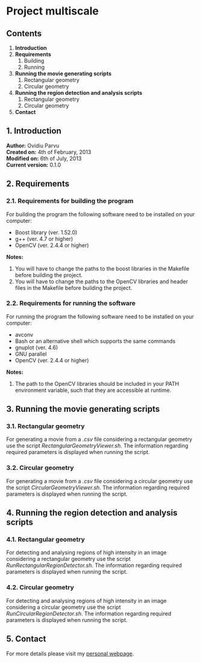 Project multiscale
==========

## Contents

1. **Introduction**
2. **Requirements**
    1. Building
    2. Running
3. **Running the movie generating scripts** 
    1. Rectangular geometry
    2. Circular geometry
4. **Running the region detection and analysis scripts**
    1. Rectangular geometry
    2. Circular geometry
5. **Contact**

## 1. Introduction

**Author:** Ovidiu Parvu                                                        
**Created on:** 4th of February, 2013                                           
**Modified on:** 6th of July, 2013                                          
**Current version:** 0.1.0

## 2. Requirements
   
### 2.1. Requirements for building the program

For building the program the following software need to be installed on your
computer:
* Boost library (ver. 1.52.0)
* g++ (ver. 4.7 or higher)
* OpenCV (ver. 2.4.4 or higher)

__Notes:__ 
1. You will have to change the paths to the boost libraries in the Makefile before building the project.
2. You will have to change the paths to the OpenCV libraries and header files in the Makefile before building the project.

### 2.2. Requirements for running the software

For running the program the following software need to be installed on your
computer:
* avconv
* Bash or an alternative shell which supports the same commands
* gnuplot (ver. 4.6)
* GNU parallel
* OpenCV (ver. 2.4.4 or higher)

__Notes:__ 
1. The path to the OpenCV libraries should be included in your PATH environment variable, such that they are accessible at runtime.

## 3. Running the movie generating scripts
   
### 3.1. Rectangular geometry

For generating a movie from a _.csv_ file considering a rectangular geometry use the script _RectangularGeometryViewer.sh_. The information regarding required parameters is displayed when running the script.

### 3.2. Circular geometry

For generating a movie from a _.csv_ file considering a circular geometry use the script _CircularGeometryViewer.sh_. The information regarding required parameters is displayed when running the script.

## 4. Running the region detection and analysis scripts
   
### 4.1. Rectangular geometry

For detecting and analysing regions of high intensity in an image considering a rectangular geometry use the script _RunRectangularRegionDetector.sh_. The information regarding required parameters is displayed when running the script.

### 4.2. Circular geometry

For detecting and analysing regions of high intensity in an image considering a circular geometry use the script _RunCircularRegionDetector.sh_. The information regarding required parameters is displayed when running the script.

## 5. Contact

For more details please visit my [personal webpage](http://brunel.ac.uk/~cspgoop).

